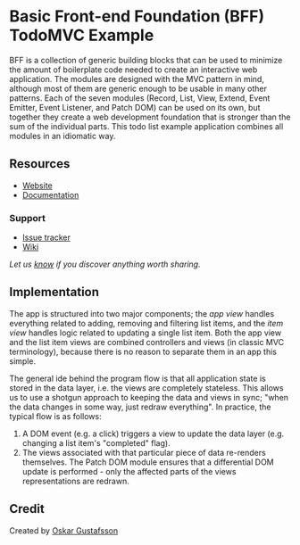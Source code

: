 # Basic Front-end Foundation (BFF) TodoMVC Example

BFF is a collection of generic building blocks that can be used to minimize the amount of boilerplate code needed to create an interactive web application. The modules are designed with the MVC pattern in mind, although most of them are generic enough to be usable in many other patterns. Each of the seven modules (Record, List, View, Extend, Event Emitter, Event Listener, and Patch DOM) can be used on its own, but together they create a web development foundation that is stronger than the sum of the individual parts. This todo list example application combines all modules in an idiomatic way.


## Resources

- [Website](https://github.com/oskargustafsson/BFF)
- [Documentation](http://oskargustafsson.github.io/BFF/)


### Support

- [Issue tracker](https://github.com/oskargustafsson/BFF/issues)
- [Wiki](https://github.com/oskargustafsson/BFF/wiki)

*Let us [know](https://github.com/tastejs/todomvc/issues) if you discover anything worth sharing.*


## Implementation

The app is structured into two major components; the _app view_ handles everything related to adding, removing and filtering list items, and the _item view_ handles logic related to updating a single list item. Both the app view and the list item views are combined controllers and views (in classic MVC terminology), because there is no reason to separate them in an app this simple.

The general ide behind the program flow is that all application state is stored in the data layer, i.e. the views are completely stateless. This allows us to use a shotgun approach to keeping the data and views in sync; "when the data changes in some way, just redraw everything". In practice, the typical flow is as follows:
1. A DOM event (e.g. a click) triggers a view to update the data layer (e.g. changing a list item's "completed" flag).
1. The views associated with that particular piece of data re-renders themselves. The Patch DOM module ensures that a differential DOM update is performed - only the affected parts of the views representations are redrawn.


## Credit

Created by [Oskar Gustafsson](https://github.com/oskargustafsson)
